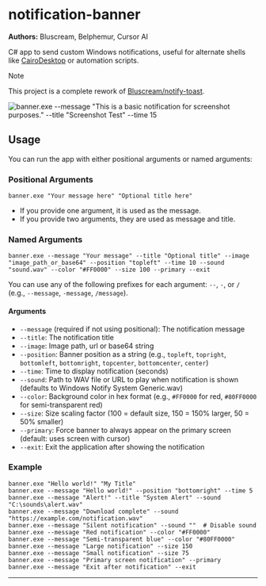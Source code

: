 # notification-banner

**Authors:** Bluscream, Belphemur, Cursor AI

C# app to send custom Windows notifications, useful for alternate shells like [CairoDesktop](https://github.com/cairoshell/cairoshell) or automation scripts.

> [!NOTE]
> This project is a complete rework of [Bluscream/notify-toast](https://github.com/Bluscream/notify-toast).

![banner.exe --message "This is a basic notification for screenshot purposes." --title "Screenshot Test" --time 15](https://files.catbox.moe/6rp9tq.png)

## Usage

You can run the app with either positional arguments or named arguments:

### Positional Arguments
```
banner.exe "Your message here" "Optional title here"
```
- If you provide one argument, it is used as the message.
- If you provide two arguments, they are used as message and title.

### Named Arguments
```
banner.exe --message "Your message" --title "Optional title" --image "image_path_or_base64" --position "topleft" --time 10 --sound "sound.wav" --color "#FF0000" --size 100 --primary --exit
```
You can use any of the following prefixes for each argument: `--`, `-`, or `/` (e.g., `--message`, `-message`, `/message`).

#### Arguments
- `--message` (required if not using positional): The notification message
- `--title`: The notification title
- `--image`: Image path, url or base64 string
- `--position`: Banner position as a string (e.g., `topleft`, `topright`, `bottomleft`, `bottomright`, `topcenter`, `bottomcenter`, `center`)
- `--time`: Time to display notification (seconds)
- `--sound`: Path to WAV file or URL to play when notification is shown (defaults to Windows Notify System Generic.wav)
- `--color`: Background color in hex format (e.g., `#FF0000` for red, `#80FF0000` for semi-transparent red)
- `--size`: Size scaling factor (100 = default size, 150 = 150% larger, 50 = 50% smaller)
- `--primary`: Force banner to always appear on the primary screen (default: uses screen with cursor)
- `--exit`: Exit the application after showing the notification

### Example
```
banner.exe "Hello world!" "My Title"
banner.exe --message "Hello world!" --position "bottomright" --time 5
banner.exe --message "Alert!" --title "System Alert" --sound "C:\sounds\alert.wav"
banner.exe --message "Download complete" --sound "https://example.com/notification.wav"
banner.exe --message "Silent notification" --sound ""  # Disable sound
banner.exe --message "Red notification" --color "#FF0000"
banner.exe --message "Semi-transparent blue" --color "#80FF0000"
banner.exe --message "Large notification" --size 150
banner.exe --message "Small notification" --size 75
banner.exe --message "Primary screen notification" --primary
banner.exe --message "Exit after notification" --exit
```

---
